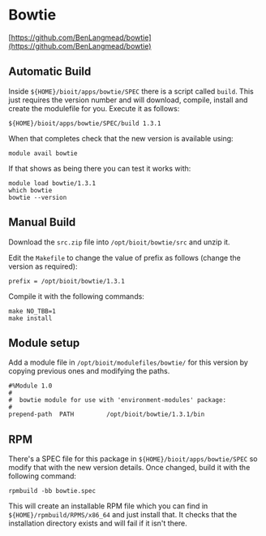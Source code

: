 # Bowtie

[https://github.com/BenLangmead/bowtie](https://github.com/BenLangmead/bowtie)

## Automatic Build

Inside `${HOME}/bioit/apps/bowtie/SPEC` there is a script called `build`. This just requires the version number and will download, compile, install and create the modulefile for you. Execute it as follows:

    ${HOME}/bioit/apps/bowtie/SPEC/build 1.3.1

When that completes check that the new version is available using:

    module avail bowtie

If that shows as being there you can test it works with:

    module load bowtie/1.3.1
    which bowtie
    bowtie --version

## Manual Build

Download the `src.zip` file into `/opt/bioit/bowtie/src` and unzip it.

Edit the `Makefile` to change the value of prefix as follows (change the version as required):

    prefix = /opt/bioit/bowtie/1.3.1

Compile it with the following commands:

    make NO_TBB=1
    make install

## Module setup

Add a module file in `/opt/bioit/modulefiles/bowtie/` for this version by copying previous ones and modifying the paths.

    #%Module 1.0
    #
    #  bowtie module for use with 'environment-modules' package:
    #
    prepend-path  PATH         /opt/bioit/bowtie/1.3.1/bin

## RPM

There's a SPEC file for this package in `${HOME}/bioit/apps/bowtie/SPEC` so modify that with the new version details. Once changed, build it with the following command:

    rpmbuild -bb bowtie.spec

This will create an installable RPM file which you can find in `${HOME}/rpmbuild/RPMS/x86_64` and just install that. It checks that the installation directory exists and will fail if it isn't there.
